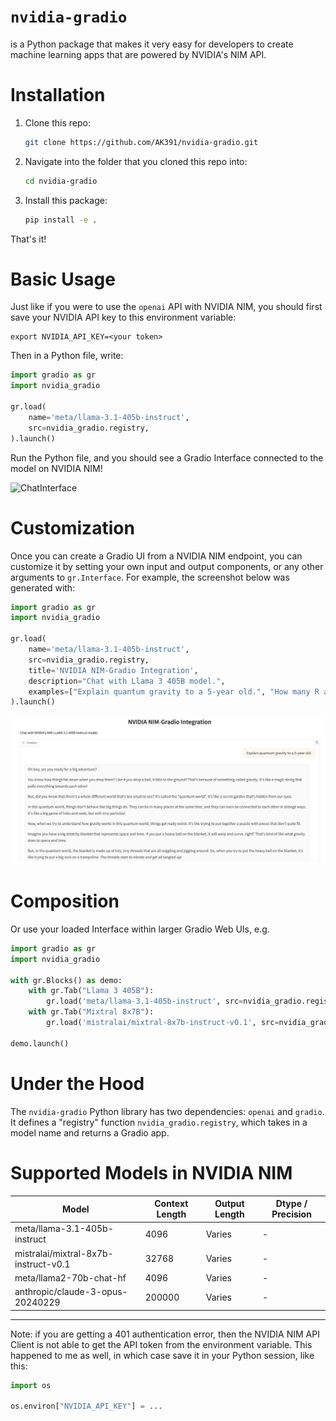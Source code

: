 # `nvidia-gradio`

is a Python package that makes it very easy for developers to create machine learning apps that are powered by NVIDIA's NIM API.

# Installation

1. Clone this repo:
   ```bash
   git clone https://github.com/AK391/nvidia-gradio.git
   ```

2. Navigate into the folder that you cloned this repo into:
   ```bash
   cd nvidia-gradio
   ```

3. Install this package:
   ```bash
   pip install -e .
   ```

That's it!

# Basic Usage

Just like if you were to use the `openai` API with NVIDIA NIM, you should first save your NVIDIA API key to this environment variable:

```
export NVIDIA_API_KEY=<your token>
```

Then in a Python file, write:

```python
import gradio as gr
import nvidia_gradio

gr.load(
    name='meta/llama-3.1-405b-instruct',
    src=nvidia_gradio.registry,
).launch()
```

Run the Python file, and you should see a Gradio Interface connected to the model on NVIDIA NIM!

![ChatInterface](chatinterface.png)

# Customization 

Once you can create a Gradio UI from a NVIDIA NIM endpoint, you can customize it by setting your own input and output components, or any other arguments to `gr.Interface`. For example, the screenshot below was generated with:

```py
import gradio as gr
import nvidia_gradio

gr.load(
    name='meta/llama-3.1-405b-instruct',
    src=nvidia_gradio.registry,
    title='NVIDIA NIM-Gradio Integration',
    description="Chat with Llama 3 405B model.",
    examples=["Explain quantum gravity to a 5-year old.", "How many R are there in the word Strawberry?"]
).launch()
```

![ChatInterface with customizations](chatinterface_with_customization.png)

# Composition

Or use your loaded Interface within larger Gradio Web UIs, e.g.

```python
import gradio as gr
import nvidia_gradio

with gr.Blocks() as demo:
    with gr.Tab("Llama 3 405B"):
        gr.load('meta/llama-3.1-405b-instruct', src=nvidia_gradio.registry)
    with gr.Tab("Mixtral 8x7B"):
        gr.load('mistralai/mixtral-8x7b-instruct-v0.1', src=nvidia_gradio.registry)

demo.launch()
```

# Under the Hood

The `nvidia-gradio` Python library has two dependencies: `openai` and `gradio`. It defines a "registry" function `nvidia_gradio.registry`, which takes in a model name and returns a Gradio app.

# Supported Models in NVIDIA NIM

| Model | Context Length | Output Length | Dtype / Precision |
|-------|----------------|---------------|-------|
| meta/llama-3.1-405b-instruct | 4096 | Varies | - |
| mistralai/mixtral-8x7b-instruct-v0.1 | 32768 | Varies | - |
| meta/llama2-70b-chat-hf | 4096 | Varies | - |
| anthropic/claude-3-opus-20240229 | 200000 | Varies | - |

-------

Note: if you are getting a 401 authentication error, then the NVIDIA NIM API Client is not able to get the API token from the environment variable. This happened to me as well, in which case save it in your Python session, like this:

```py
import os

os.environ["NVIDIA_API_KEY"] = ...
```